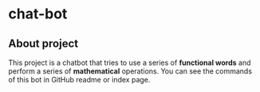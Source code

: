 # chat-bot

## About project
This project is a chatbot that tries to use a series of **functional words** and perform a series of **mathematical** operations. You can see the commands of this bot in GitHub readme or index page.

<img src="https://encrypted-tbn0.gstatic.com/images?q=tbn:ANd9GcTHRhWWHLQSe3jd_S398Eshj8xfxKgGyDbo9b7iZbodVab7bahcRXreNLmB-PH_-ackCCo&usqp=CAU" alt="">